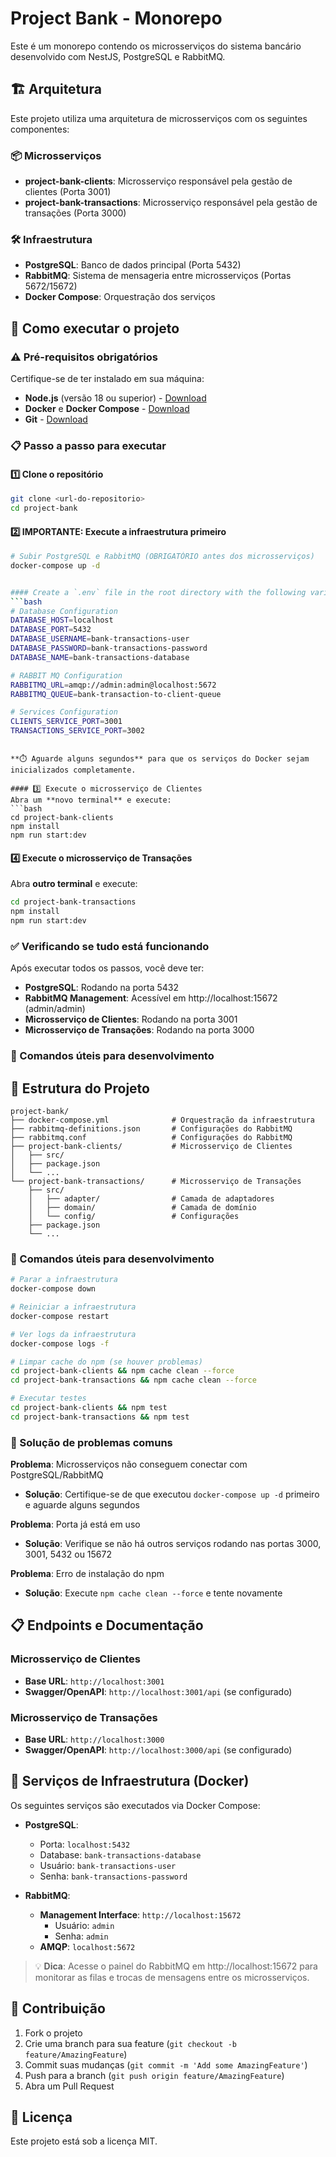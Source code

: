 # Project Bank - Monorepo

Este é um monorepo contendo os microsserviços do sistema bancário desenvolvido com NestJS, PostgreSQL e RabbitMQ.

## 🏗️ Arquitetura

Este projeto utiliza uma arquitetura de microsserviços com os seguintes componentes:

### 📦 Microsserviços

- **project-bank-clients**: Microsserviço responsável pela gestão de clientes (Porta 3001)
- **project-bank-transactions**: Microsserviço responsável pela gestão de transações (Porta 3000)

### 🛠️ Infraestrutura

- **PostgreSQL**: Banco de dados principal (Porta 5432)
- **RabbitMQ**: Sistema de mensageria entre microsserviços (Portas 5672/15672)
- **Docker Compose**: Orquestração dos serviços

## 🚀 Como executar o projeto

### ⚠️ Pré-requisitos obrigatórios

Certifique-se de ter instalado em sua máquina:

- **Node.js** (versão 18 ou superior) - [Download](https://nodejs.org/)
- **Docker** e **Docker Compose** - [Download](https://docker.com/)
- **Git** - [Download](https://git-scm.com/)

### 📋 Passo a passo para executar

#### 1️⃣ Clone o repositório
```bash
git clone <url-do-repositorio>
cd project-bank
```

#### 2️⃣ **IMPORTANTE**: Execute a infraestrutura primeiro
```bash
# Subir PostgreSQL e RabbitMQ (OBRIGATÓRIO antes dos microsserviços)
docker-compose up -d


#### Create a `.env` file in the root directory with the following variables:
```bash
# Database Configuration
DATABASE_HOST=localhost
DATABASE_PORT=5432
DATABASE_USERNAME=bank-transactions-user
DATABASE_PASSWORD=bank-transactions-password
DATABASE_NAME=bank-transactions-database

# RABBIT MQ Configuration
RABBITMQ_URL=amqp://admin:admin@localhost:5672
RABBITMQ_QUEUE=bank-transaction-to-client-queue

# Services Configuration
CLIENTS_SERVICE_PORT=3001
TRANSACTIONS_SERVICE_PORT=3002
```
```

**⏱️ Aguarde alguns segundos** para que os serviços do Docker sejam inicializados completamente.

#### 3️⃣ Execute o microsserviço de Clientes
Abra um **novo terminal** e execute:
```bash
cd project-bank-clients
npm install
npm run start:dev
```



#### 4️⃣ Execute o microsserviço de Transações
Abra **outro terminal** e execute:
```bash
cd project-bank-transactions
npm install
npm run start:dev
```

### ✅ Verificando se tudo está funcionando

Após executar todos os passos, você deve ter:

- **PostgreSQL**: Rodando na porta 5432
- **RabbitMQ Management**: Acessível em http://localhost:15672 (admin/admin)
- **Microsserviço de Clientes**: Rodando na porta 3001
- **Microsserviço de Transações**: Rodando na porta 3000

### 🔧 Comandos úteis para desenvolvimento

## 📁 Estrutura do Projeto

```
project-bank/
├── docker-compose.yml              # Orquestração da infraestrutura
├── rabbitmq-definitions.json       # Configurações do RabbitMQ
├── rabbitmq.conf                   # Configurações do RabbitMQ
├── project-bank-clients/           # Microsserviço de Clientes
│   ├── src/
│   ├── package.json
│   └── ...
└── project-bank-transactions/      # Microsserviço de Transações
    ├── src/
    │   ├── adapter/                # Camada de adaptadores
    │   ├── domain/                 # Camada de domínio
    │   └── config/                 # Configurações
    ├── package.json
    └── ...
```

### 🔧 Comandos úteis para desenvolvimento

```bash
# Parar a infraestrutura
docker-compose down

# Reiniciar a infraestrutura
docker-compose restart

# Ver logs da infraestrutura
docker-compose logs -f

# Limpar cache do npm (se houver problemas)
cd project-bank-clients && npm cache clean --force
cd project-bank-transactions && npm cache clean --force

# Executar testes
cd project-bank-clients && npm test
cd project-bank-transactions && npm test
```

### 🐛 Solução de problemas comuns

**Problema**: Microsserviços não conseguem conectar com PostgreSQL/RabbitMQ
- **Solução**: Certifique-se de que executou `docker-compose up -d` primeiro e aguarde alguns segundos

**Problema**: Porta já está em uso
- **Solução**: Verifique se não há outros serviços rodando nas portas 3000, 3001, 5432 ou 15672

**Problema**: Erro de instalação do npm
- **Solução**: Execute `npm cache clean --force` e tente novamente

## 📋 Endpoints e Documentação

### Microsserviço de Clientes
- **Base URL**: `http://localhost:3001`
- **Swagger/OpenAPI**: `http://localhost:3001/api` (se configurado)

### Microsserviço de Transações
- **Base URL**: `http://localhost:3000`  
- **Swagger/OpenAPI**: `http://localhost:3000/api` (se configurado)

## 🐳 Serviços de Infraestrutura (Docker)

Os seguintes serviços são executados via Docker Compose:

- **PostgreSQL**: 
  - Porta: `localhost:5432`
  - Database: `bank-transactions-database`
  - Usuário: `bank-transactions-user`
  - Senha: `bank-transactions-password`

- **RabbitMQ**: 
  - **Management Interface**: `http://localhost:15672` 
    - Usuário: `admin`
    - Senha: `admin`
  - **AMQP**: `localhost:5672`

> 💡 **Dica**: Acesse o painel do RabbitMQ em http://localhost:15672 para monitorar as filas e trocas de mensagens entre os microsserviços.

## 🤝 Contribuição

1. Fork o projeto
2. Crie uma branch para sua feature (`git checkout -b feature/AmazingFeature`)
3. Commit suas mudanças (`git commit -m 'Add some AmazingFeature'`)
4. Push para a branch (`git push origin feature/AmazingFeature`)
5. Abra um Pull Request

## 📝 Licença

Este projeto está sob a licença MIT.
